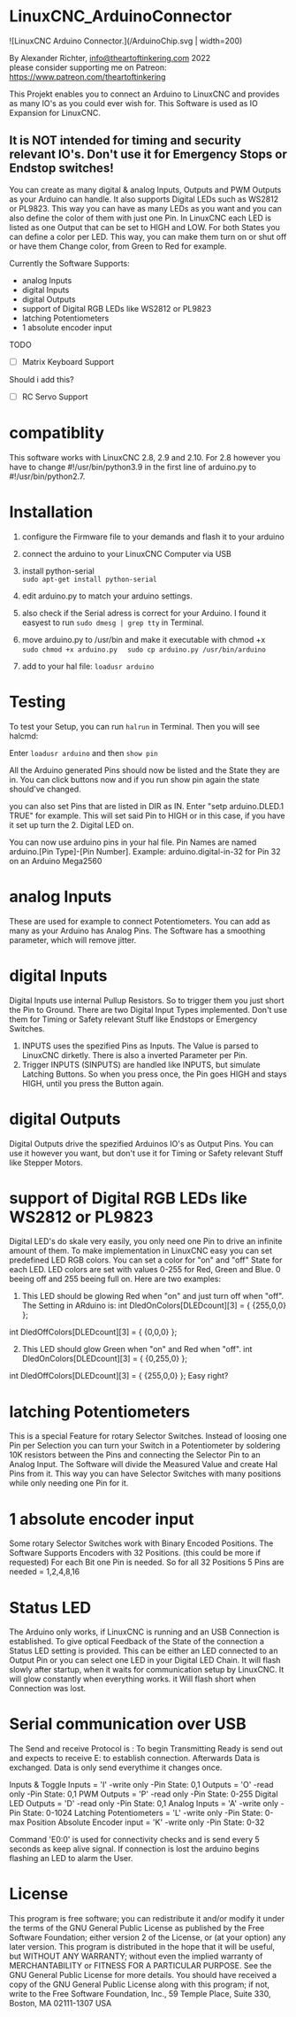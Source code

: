 
# LinuxCNC_ArduinoConnector

![LinuxCNC Arduino Connector.](/ArduinoChip.svg | width=200)


By Alexander Richter, info@theartoftinkering.com 2022  
please consider supporting me on Patreon: https://www.patreon.com/theartoftinkering

This Projekt enables you to connect an Arduino to LinuxCNC and provides as many IO's as you could ever wish for.
This Software is used as IO Expansion for LinuxCNC.

## It is NOT intended for timing and security relevant IO's. Don't use it for Emergency Stops or Endstop switches! ##


You can create as many digital & analog Inputs, Outputs and PWM Outputs as your Arduino can handle.
It also supports Digital LEDs such as WS2812 or PL9823. This way you can have as many LEDs as you want and you can also define the color of them with just one Pin.
In LinuxCNC each LED is listed as one Output that can be set to HIGH and LOW. For both States you can define a color per LED. 
This way, you can make them turn on or shut off or have them Change color, from Green to Red for example. 


Currently the Software Supports: 
- analog Inputs
- digital Inputs
- digital Outputs
- support of Digital RGB LEDs like WS2812 or PL9823
- latching Potentiometers
- 1 absolute encoder input

TODO
-[ ] Matrix Keyboard Support

Should i add this?
-[ ] RC Servo  Support

# compatiblity
This software works with LinuxCNC 2.8, 2.9 and 2.10. 
For 2.8 however you have to change #!/usr/bin/python3.9 in the first line of arduino.py to #!/usr/bin/python2.7. 


# Installation
1. configure the Firmware file to your demands and flash it to your arduino
2. connect the arduino to your LinuxCNC Computer via USB
3. install python-serial  
    ```sudo apt-get install python-serial```  
4. edit arduino.py to match your arduino settings.
5. also check if the Serial adress is correct for your Arduino. I found it easyest to run ```sudo dmesg | grep tty``` in Terminal. 
6. move arduino.py to  /usr/bin and make it executable with chmod +x  
    ```sudo chmod +x arduino.py  ```
    ```sudo cp arduino.py /usr/bin/arduino  ```

7. add to your hal file: ```loadusr arduino```

# Testing
To test your Setup, you can run ```halrun``` in Terminal.
Then you will see halcmd:

Enter ```loadusr arduino``` and then ```show pin```

All the Arduino generated Pins should now be listed and the State they are in. 
You can click buttons now and if you run show pin again the state should've changed. 

you can also set Pins that are listed in DIR as IN. 
Enter "setp arduino.DLED.1 TRUE" for example. This will set said Pin to HIGH or in this case, if you have it set up turn the 2. Digital LED on.


You can now use arduino pins in your hal file. 
Pin Names are named arduino.[Pin Type]-[Pin Number]. Example:
arduino.digital-in-32 for Pin 32 on an Arduino Mega2560

# analog Inputs
These are used for example to connect Potentiometers. You can add as many as your Arduino has Analog Pins.
The Software has a smoothing parameter, which will remove jitter.

# digital Inputs
Digital Inputs use internal Pullup Resistors. So to trigger them you just short the Pin to Ground. There are two Digital Input Types implemented.
Don't use them for Timing or Safety relevant Stuff like Endstops or Emergency Switches.
1. INPUTS uses the spezified Pins as Inputs. The Value is parsed to LinuxCNC dirketly. There is also a inverted Parameter per Pin.
2. Trigger INPUTS (SINPUTS) are handled like INPUTS, but simulate Latching Buttons. So when you press once, the Pin goes HIGH and stays HIGH, until you press the Button again. 
# digital Outputs
Digital Outputs drive the spezified Arduinos IO's as Output Pins. You can use it however you want, but don't use it for Timing or Safety relevant Stuff like Stepper Motors.
# support of Digital RGB LEDs like WS2812 or PL9823
Digital LED's do skale very easily, you only need one Pin to drive an infinite amount of them.
To make implementation in LinuxCNC easy you can set predefined LED RGB colors. 
You can set a color for "on" and "off" State for each LED. 
LED colors are set with values 0-255 for Red, Green and Blue. 0 beeing off and 255 beeing full on.
Here are two examples:

1. This LED should be glowing Red when "on" and just turn off when "off". 
The Setting in ARduino is: 
  int DledOnColors[DLEDcount][3] = {
                  {255,0,0}
                  };

  int DledOffColors[DLEDcount][3] = {
                  {0,0,0}
                  };


2. This LED should glow Green when "on" and Red when "off". 
  int DledOnColors[DLEDcount][3] = {
                  {0,255,0}
                  };

  int DledOffColors[DLEDcount][3] = {
                  {255,0,0}
                  };
Easy right?                 
# latching Potentiometers
This is a special Feature for rotary Selector Switches. Instead of loosing one Pin per Selection you can turn your Switch in a Potentiometer by soldering 10K resistors between the Pins and connecting the Selector Pin to an Analog Input. 
The Software will divide the Measured Value and create Hal Pins from it. This way you can have Selector Switches with many positions while only needing one Pin for it.

# 1 absolute encoder input
Some rotary Selector Switches work with Binary Encoded Positions. The Software Supports Encoders with 32 Positions. (this could be more if requested)
For each Bit one Pin is needed. So for all 32 Positions 5 Pins are needed = 1,2,4,8,16 

# Status LED
The Arduino only works, if LinuxCNC is running and an USB Connection is established. 
To give optical Feedback of the State of the connection a Status LED setting is provided. 
This can be either an LED connected to an Output Pin or you can select one LED in your Digital LED Chain.
It will flash slowly after startup, when it waits for communication setup by LinuxCNC.
It will glow constantly when everything works.
it Will flash short when Connection was lost.

# Serial communication over USB
The Send and receive Protocol is <Signal><PinNumber>:<Pin State>
To begin Transmitting Ready is send out and expects to receive E: to establish connection. Afterwards Data is exchanged.
Data is only send everythime it changes once.

  Inputs & Toggle Inputs  = 'I' -write only  -Pin State: 0,1
  Outputs                 = 'O' -read only   -Pin State: 0,1
  PWM Outputs             = 'P' -read only   -Pin State: 0-255
  Digital LED Outputs     = 'D' -read only   -Pin State: 0,1
  Analog Inputs           = 'A' -write only  -Pin State: 0-1024
  Latching Potentiometers = 'L' -write only  -Pin State: 0-max Position
  Absolute Encoder input  = 'K' -write only  -Pin State: 0-32

Command 'E0:0' is used for connectivity checks and is send every 5 seconds as keep alive signal. If connection is lost the arduino begins flashing an LED to alarm the User. 

# License
This program is free software; you can redistribute it and/or modify
it under the terms of the GNU General Public License as published by
the Free Software Foundation; either version 2 of the License, or
(at your option) any later version.
This program is distributed in the hope that it will be useful,
but WITHOUT ANY WARRANTY; without even the implied warranty of
MERCHANTABILITY or FITNESS FOR A PARTICULAR PURPOSE.
See the GNU General Public License for more details.
You should have received a copy of the GNU General Public License
along with this program; if not, write to the Free Software
Foundation, Inc., 59 Temple Place, Suite 330, Boston, MA  02111-1307  USA